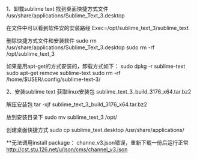 1、卸载sublime text
找到桌面快捷方式文件
/usr/share/applications/Sublime_Text_3.desktop

在文件中可以看到软件安的安装路经
Exec=/opt/sublime_text_3/sublime_text

删除快捷方式文件和安装软件
sudo rm /usr/share/applications/Sublime_Text_3.desktop
sudo rm -rf /opt/sublime_text_3

如果是用apt-get的方式安装的，卸载方式如下：
sudo dpkg -r sublime-text
sudo apt-get remove sublime-text
sudo rm -rf /home/$USER/.config/sublime-text-3/

2、安装sublime text
获取linux安装包
sublime_text_3_build_3176_x64.tar.bz2

解压安装包
tar -xjf sublime_text_3_build_3176_x64.tar.bz2

放到安装目录下
sudo mv sublime_text_3 /opt/

创建桌面快捷方式
sudo cp sublime_text.desktop /usr/share/applications/

**无法调用install package：
channe_v3.json错误，重新下载一份后运行正常
http://cst.stu.126.net/u/json/cms/channel_v3.json






